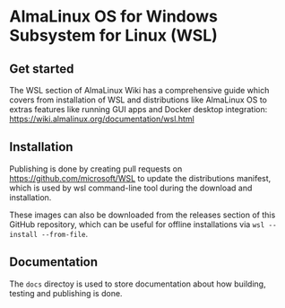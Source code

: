 # AlmaLinux OS for Windows Subsystem for Linux (WSL)

## Get started

The WSL section of AlmaLinux Wiki has a comprehensive guide which covers from installation of WSL and distributions like AlmaLinux OS to extras features like running GUI apps and Docker desktop integration: https://wiki.almalinux.org/documentation/wsl.html

## Installation

Publishing is done by creating pull requests on https://github.com/microsoft/WSL to update the distributions manifest, which is used by wsl command-line tool during the download and installation.

These images can also be downloaded from the releases section of this GitHub repository, which can be useful for offline installations via `wsl --install --from-file`.

## Documentation

The `docs` directoy is used to store documentation about how building, testing and publishing is done.
